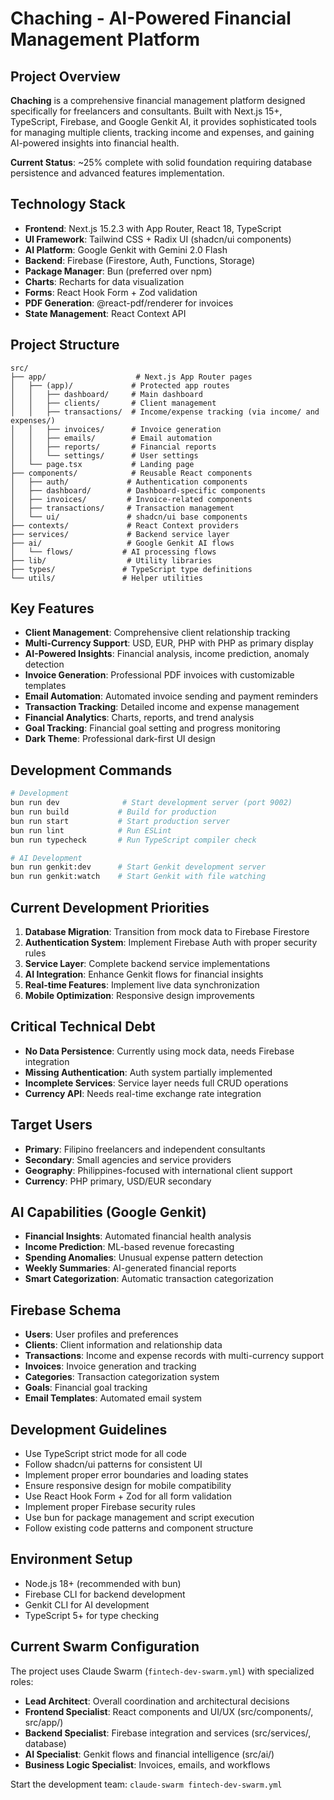 # Chaching - AI-Powered Financial Management Platform

## Project Overview
**Chaching** is a comprehensive financial management platform designed specifically for freelancers and consultants. Built with Next.js 15+, TypeScript, Firebase, and Google Genkit AI, it provides sophisticated tools for managing multiple clients, tracking income and expenses, and gaining AI-powered insights into financial health.

**Current Status**: ~25% complete with solid foundation requiring database persistence and advanced features implementation.

## Technology Stack
- **Frontend**: Next.js 15.2.3 with App Router, React 18, TypeScript
- **UI Framework**: Tailwind CSS + Radix UI (shadcn/ui components)
- **AI Platform**: Google Genkit with Gemini 2.0 Flash
- **Backend**: Firebase (Firestore, Auth, Functions, Storage)
- **Package Manager**: Bun (preferred over npm)
- **Charts**: Recharts for data visualization
- **Forms**: React Hook Form + Zod validation
- **PDF Generation**: @react-pdf/renderer for invoices
- **State Management**: React Context API

## Project Structure
```
src/
├── app/                    # Next.js App Router pages
│   ├── (app)/             # Protected app routes
│   │   ├── dashboard/     # Main dashboard
│   │   ├── clients/       # Client management
│   │   ├── transactions/  # Income/expense tracking (via income/ and expenses/)
│   │   ├── invoices/      # Invoice generation
│   │   ├── emails/        # Email automation
│   │   ├── reports/       # Financial reports
│   │   └── settings/      # User settings
│   └── page.tsx           # Landing page
├── components/            # Reusable React components
│   ├── auth/             # Authentication components
│   ├── dashboard/        # Dashboard-specific components
│   ├── invoices/         # Invoice-related components
│   ├── transactions/     # Transaction management
│   └── ui/               # shadcn/ui base components
├── contexts/             # React Context providers
├── services/             # Backend service layer
├── ai/                   # Google Genkit AI flows
│   └── flows/           # AI processing flows
├── lib/                  # Utility libraries
├── types/               # TypeScript type definitions
└── utils/               # Helper utilities
```

## Key Features
- **Client Management**: Comprehensive client relationship tracking
- **Multi-Currency Support**: USD, EUR, PHP with PHP as primary display
- **AI-Powered Insights**: Financial analysis, income prediction, anomaly detection
- **Invoice Generation**: Professional PDF invoices with customizable templates
- **Email Automation**: Automated invoice sending and payment reminders
- **Transaction Tracking**: Detailed income and expense management
- **Financial Analytics**: Charts, reports, and trend analysis
- **Goal Tracking**: Financial goal setting and progress monitoring
- **Dark Theme**: Professional dark-first UI design

## Development Commands
```bash
# Development
bun run dev              # Start development server (port 9002)
bun run build           # Build for production
bun run start           # Start production server
bun run lint            # Run ESLint
bun run typecheck       # Run TypeScript compiler check

# AI Development
bun run genkit:dev      # Start Genkit development server
bun run genkit:watch    # Start Genkit with file watching
```

## Current Development Priorities
1. **Database Migration**: Transition from mock data to Firebase Firestore
2. **Authentication System**: Implement Firebase Auth with proper security rules
3. **Service Layer**: Complete backend service implementations
4. **AI Integration**: Enhance Genkit flows for financial insights
5. **Real-time Features**: Implement live data synchronization
6. **Mobile Optimization**: Responsive design improvements

## Critical Technical Debt
- **No Data Persistence**: Currently using mock data, needs Firebase integration
- **Missing Authentication**: Auth system partially implemented
- **Incomplete Services**: Service layer needs full CRUD operations
- **Currency API**: Needs real-time exchange rate integration

## Target Users
- **Primary**: Filipino freelancers and independent consultants
- **Secondary**: Small agencies and service providers
- **Geography**: Philippines-focused with international client support
- **Currency**: PHP primary, USD/EUR secondary

## AI Capabilities (Google Genkit)
- **Financial Insights**: Automated financial health analysis
- **Income Prediction**: ML-based revenue forecasting
- **Spending Anomalies**: Unusual expense pattern detection
- **Weekly Summaries**: AI-generated financial reports
- **Smart Categorization**: Automatic transaction categorization

## Firebase Schema
- **Users**: User profiles and preferences
- **Clients**: Client information and relationship data
- **Transactions**: Income and expense records with multi-currency support
- **Invoices**: Invoice generation and tracking
- **Categories**: Transaction categorization system
- **Goals**: Financial goal tracking
- **Email Templates**: Automated email system

## Development Guidelines
- Use TypeScript strict mode for all code
- Follow shadcn/ui patterns for consistent UI
- Implement proper error boundaries and loading states
- Ensure responsive design for mobile compatibility
- Use React Hook Form + Zod for all form validation
- Implement proper Firebase security rules
- Use bun for package management and script execution
- Follow existing code patterns and component structure

## Environment Setup
- Node.js 18+ (recommended with bun)
- Firebase CLI for backend development
- Genkit CLI for AI development
- TypeScript 5+ for type checking

## Current Swarm Configuration
The project uses Claude Swarm (`fintech-dev-swarm.yml`) with specialized roles:
- **Lead Architect**: Overall coordination and architectural decisions
- **Frontend Specialist**: React components and UI/UX (src/components/, src/app/)
- **Backend Specialist**: Firebase integration and services (src/services/, database)
- **AI Specialist**: Genkit flows and financial intelligence (src/ai/)
- **Business Logic Specialist**: Invoices, emails, and workflows

Start the development team: `claude-swarm fintech-dev-swarm.yml`